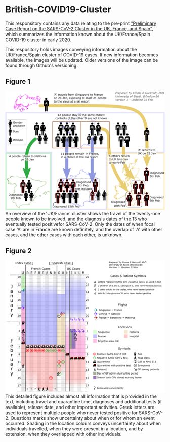 # British-COVID19-Cluster
This responsitory contains any data relating to the pre-print ["Preliminary Case Report on the SARS-CoV-2 Cluster in the UK, France, and Spain"](https://www.preprints.org/manuscript/202002.0399/v1), which summarizes the information known about the UK/France/Spain COVID-19 cluster in early 2020.

This respository holds images conveying information about the UK/France/Spain cluster of COVID-19 cases. If new information becomes available, the images will be updated. Older versions of the image can be found through Github's versioning.


## Figure 1
<img src="images/map_timeline_25Feb20_withdate.png" width="600">
An overview of the 'UK/France' cluster shows the travel of the twenty-one people known to be involved, and the diagnosis dates of the 13 who eventually tested positivefor SARS-CoV-2. Only the dates of when focal case 'A' are in France are known definitely, and the overlap of 'A' with other cases, and the other cases with each other, is unknown.

## Figure 2
<img src="images/detailed_timeline_25Feb20_withdate.png" width="700">
This detailed figure includes almost all information that is provided in the text, including travel and quarantine time, diagnoses and additional tests (if available), release date, and other important activities. Greek letters are used to represent multiple people who never tested positive for SARS-CoV-2. Questions marks show uncertainty about when or for whom an event occurred. Shading in the location colours conveys uncertainty about when individuals travelled, when they were present in a location, and by extension, when they overlapped with other individuals.
